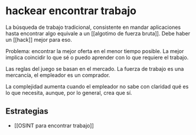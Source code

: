 # hackear encontrar trabajo

La búsqueda de trabajo tradicional, consistente en mandar aplicaciones hasta encontrar algo equivale a un [[algotimo de fuerza bruta]]. Debe haber un [[hack]] mejor para eso.

Problema: encontrar la mejor oferta en el menor tiempo posible. La mejor implica coincidir lo que sé o puedo aprender con lo que requiere el trabajo.

Las reglas del juego se basan en el mercado. La fuerza de trabajo es una mercancía, el empleador es un comprador.

La complejidad aumenta cuando el empleador no sabe con claridad qué es lo que necesita, aunque, por lo general, crea que sí.

## Estrategias

- [[OSINT para encontrar trabajo]]
